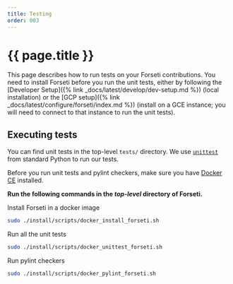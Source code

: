 ```yaml
---
title: Testing
order: 003
---
```

# {{ page.title }}

This page describes how to run tests on your Forseti contributions. You need to
install Forseti before you run the unit tests, either by following the
[Developer Setup]({% link _docs/latest/develop/dev-setup.md %}) (local installation) 
or the [GCP setup]({% link _docs/latest/configure/forseti/index.md %}) 
(install on a GCE instance; you will need to connect to that instance to run the unit tests).

## Executing tests

You can find unit tests in the top-level `tests/` directory. We use [`unittest`](https://docs.python.org/2/library/unittest.html)
from standard Python to run our tests.

Before you run unit tests and pylint checkers, make sure you have [Docker CE](https://docs.docker.com/install/) installed.


**Run the following commands in the _top-level_ directory of Forseti.**

Install Forseti in a docker image

  ```bash
  sudo ./install/scripts/docker_install_forseti.sh
  ```

Run all the unit tests

  ```bash
  sudo ./install/scripts/docker_unittest_forseti.sh
  ```

Run pylint checkers

  ```bash
  sudo ./install/scripts/docker_pylint_forseti.sh
  ```
